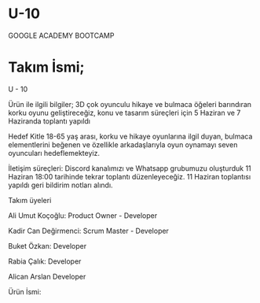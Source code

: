 # U-10
GOOGLE ACADEMY BOOTCAMP

# Takım İsmi;
U - 10

Ürün ile ilgili bilgiler;
3D çok oyunculu hikaye ve bulmaca öğeleri barındıran korku oyunu geliştireceğiz, konu ve tasarım süreçleri için 5 Haziran ve 7 Haziranda toplantı yapıldı

Hedef Kitle
18-65 yaş arası, korku ve hikaye oyunlarına ilgil duyan, bulmaca elementlerini beğenen ve özellikle arkadaşlarıyla oyun oynamayı seven oyuncuları hedeflemekteyiz.

İletişim süreçleri: Discord kanalımızı ve Whatsapp grubumuzu oluşturduk 11 Haziran 18:00 tarihinde tekrar toplantı düzenleyeceğiz. 11 Haziran toplantısı yapıldı geri bildirim notları alındı.

Takım üyeleri

Ali Umut Koçoğlu: Product Owner - Developer

Kadir Can Değirmenci: Scrum Master - Developer

Buket Özkan: Developer

Rabia Çalık: Developer

Alican Arslan Developer

Ürün İsmi:

